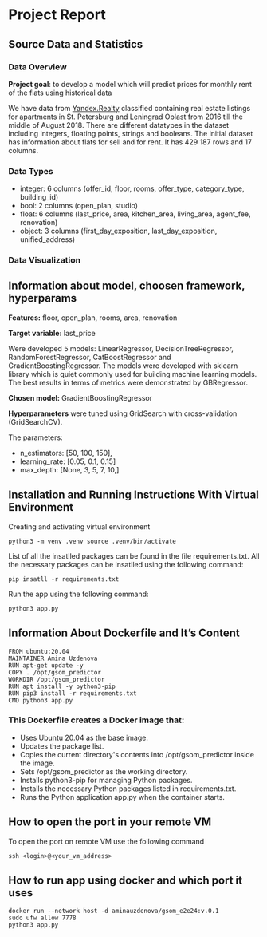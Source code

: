 # Project Report

## Source Data and Statistics

### Data Overview

**Project goal**: to develop a model which will predict prices for monthly rent of the flats using historical data

We have data from [Yandex.Realty](https://realty.yandex.ru) classified  containing real estate listings for apartments in St. Petersburg and Leningrad Oblast from 2016 till the middle of August 2018. There are different datatypes in the dataset including integers, floating points, strings and booleans. The initial dataset has information about flats for sell and for rent. It has 429 187 rows and 17 columns.

### Data Types

- integer: 6 columns (offer_id, floor, rooms, offer_type, category_type, building_id)
- bool: 2 columns (open_plan, studio)
- float: 6 columns (last_price, area, kitchen_area, living_area, agent_fee, renovation)
- object: 3 columns (first_day_exposition, last_day_exposition, unified_address)

### Data Visualization


## Information about model, choosen framework, hyperparams 
**Features:** floor,	open_plan,	rooms,	area,	renovation

**Target variable:** last_price

Were developed 5 models: LinearRegressor, DecisionTreeRegressor, RandomForestRegressor, CatBoostRegressor and GradientBoostingRegressor. The models were developed with sklearn library which is quiet commonly used for building machine learning models. The best results in terms of metrics were demonstrated by GBRegressor.


**Chosen model:** GradientBoostingRegressor

**Hyperparameters** were tuned using GridSearch with cross-validation (GridSearchCV).

The parameters:
- n_estimators: [50, 100, 150], 
- learning_rate: [0.05, 0.1, 0.15] 
- max_depth: [None, 3, 5, 7, 10,] 


## Installation and Running Instructions With Virtual Environment
Creating and activating virtual environment

`python3 -m venv .venv
source .venv/bin/activate`

List of all the insatlled packages can be found in the file requirements.txt. All the necessary packages can be insatlled using the following command:

`pip insatll -r requirements.txt`

Run the app using the following command:

`python3 app.py`

## Information About Dockerfile and It’s Content

```
FROM ubuntu:20.04
MAINTAINER Amina Uzdenova
RUN apt-get update -y
COPY . /opt/gsom_predictor
WORKDIR /opt/gsom_predictor
RUN apt install -y python3-pip
RUN pip3 install -r requirements.txt
CMD python3 app.py
```

### This Dockerfile creates a Docker image that:

- Uses Ubuntu 20.04 as the base image.
- Updates the package list.
- Copies the current directory's contents into /opt/gsom_predictor inside the image.
- Sets /opt/gsom_predictor as the working directory.
- Installs python3-pip for managing Python packages.
- Installs the necessary Python packages listed in requirements.txt.
- Runs the Python application app.py when the container starts.

## How to open the port in your remote VM
To open the port on remote VM use the following command

`ssh <login>@<your_vm_address>` 

## How to run app using docker and which port it uses

```
docker run --network host -d aminauzdenova/gsom_e2e24:v.0.1
sudo ufw allow 7778
python3 app.py
```